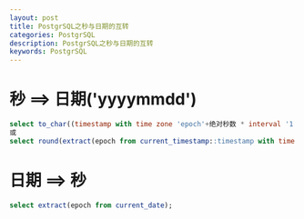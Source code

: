 ```yaml
---
layout: post
title: PostgrSQL之秒与日期的互转
categories: PostgrSQL
description: PostgrSQL之秒与日期的互转
keywords: PostgrSQL
---
```


# 秒 ==> 日期('yyyymmdd')
```sql
select to_char((timestamp with time zone 'epoch'+绝对秒数 * interval '1 second'),'yyyymmdd');    
或
select round(extract(epoch from current_timestamp::timestamp with time zone));
```

# 日期 ==> 秒
```sql
select extract(epoch from current_date);
```
